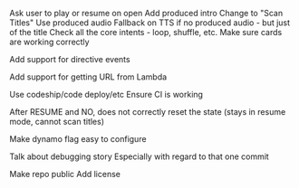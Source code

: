 Ask user to play or resume on open
Add produced intro
Change to "Scan Titles"
Use produced audio
Fallback on TTS if no produced audio - but just of the title
Check all the core intents - loop, shuffle, etc.
Make sure cards are working correctly

Add support for directive events

Add support for getting URL from Lambda

Use codeship/code deploy/etc
    Ensure CI is working

After RESUME and NO, does not correctly reset the state (stays in resume mode, cannot scan titles)

Make dynamo flag easy to configure

Talk about debugging story
    Especially with regard to that one commit
    
Make repo public
    Add license
